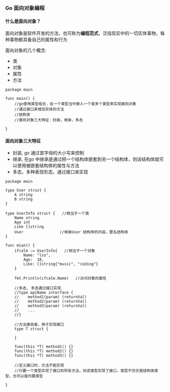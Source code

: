 ### Go 面向对象编程

#### 什么是面向对象？

面向对象是软件开发的方法，也可称为**编程范式**，泛指现实中的一切实体事物，每种事物都具备自己的属性和行为

面向对象的几个概念:

- 类
- 对象
- 属性
- 方法

```
package main

func main() {
    //go使用类型组合，在一个类型当中嵌入一个或多个类型来实现面向对象
    //通过接口来增加实体的方法
    //结构体
    //面向对象三大特征：封装，继承，多态

}
```

#### 面向对象三大特征

- 封装, go 通过首字母的大小写来控制
- 继承, 在go 中继承是通过把一个结构体嵌套到另一个结构体，则该结构体就可以使用被嵌套结构体的属性与方法
- 多态，多种表现形态，通过接口来实现


```
package main

type User struct {
    A string
    B string
}

type UserInfo struct {   //相当于一个类
    Name string
    Age int
    Like []string
    User                //继承User 结构体的内容，匿名结构体
}

func mian() {
    ifcalm := UserInfo{   //相当于一个对象
        Name: "lss",
        Age:  18,
        Like: []string{"music", "coding"}
    }

    fmt.Println(ifcalm.Name)   //访问对象的属性

    //多态, 多态通过接口实现
    //type apiName interface {
    //    method1(param) (returnVal)
    //    method2(param) (returnVal)
    //    method3(param) (returnVal)
    //    ...
    //}

    //方法接收者，用于实现接口
    type T struct {

    }

    func(this *T) method1() {}
    func(this *T) method2() {}
    func(this *T) method3() {}

    //定义接口时，方法不能实现
    //只要一个类型实现了接口的所有方法，则该类型实现了接口，类型不仅仅是结构体类型，也可以是内置类型

}
```
